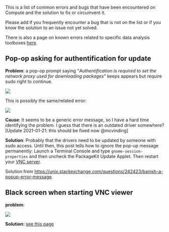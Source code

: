This is a list of common errors and bugs that have been encountered on Compute and the solution to fix or circumvent it.

Please add if you frequently encounter a bug that is not on the list or if you know the solution to an issue not yet solved.

There is also a page on known errors related to specific data analysis toolboxes [here](https://github.com/natmegsweden/NatMEG_Wiki/wiki/Known-issues-on-Compute).

## Pop-op asking for authentification for update
**Problem**: a pop-op prompt saying "*Authentification is required to set the network proxy used for downloading packages*" keeps appears but require sudo right to continue.

![](https://github.com/natmegsweden/NatMEG_Wiki/blob/main/wiki_images/Fig_4-1.png)

This is possibly the same/related error:

![](https://github.com/natmegsweden/NatMEG_Wiki/blob/main/wiki_images/Fig_5-1.png)

**Cause**: It seems to be a generic error message, so I have a hard time identifying the problem. I guess that there is an outdated driver somewhere? [Update 2021-01-21: this should be fixed now @mcvinding]

**Solution**: Probably that the drivers need to be updated by someone with sudo access. Until then, this post tells how to ignore the pop-up message permanently: Launch a Terminal Console and type `gnome-session-properties` and then uncheck the PackageKit Update Applet. Then restart your [VNC server](https://github.com/natmegsweden/NatMEG_Wiki/wiki/Connect-to-Compute).

Solution from https://unix.stackexchange.com/questions/242423/banish-a-popup-error-message.

## Black screen when starting VNC viewer
**problem:**

![](https://github.com/natmegsweden/NatMEG_Wiki/blob/main/wiki_images/Fig_1-1.png)

**Solution:** [see this page](https://github.com/natmegsweden/NatMEG_Wiki/wiki/VNC-black-screen-error)